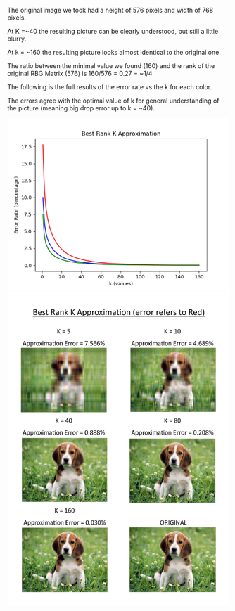 The original image we took had a height of 576 pixels and width of 768 pixels.

At K =~40 the resulting picture can be clearly understood, but still a little blurry.

At k = ~160 the resulting picture looks almost identical to the original one.

The ratio between the minimal value we found (160) and the rank of the original RBG Matrix (576)
is 160/576 = 0.27 = ~1/4

The following is the full results of the error rate vs the k for each color.

The errors agree with the optimal value of k for general understanding of the picture (meaning big drop error up to k = ~40). 

![results](/Image_Related/Best_K_Approximation/cute_dog_approximation_results3.png)
![images](/Image_Related/Best_K_Approximation/results_images_5,10,40,80,160_.jpg)